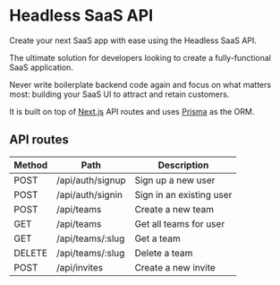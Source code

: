 # Headless SaaS API

Create your next SaaS app with ease using the Headless SaaS API.

The ultimate solution for developers looking to create a fully-functional SaaS application.

Never write boilerplate backend code again and focus on what matters most: building your SaaS UI to attract and retain customers.

It is built on top of [Next.js](https://nextjs.org/) API routes and uses [Prisma](https://www.prisma.io/) as the ORM.

## API routes

| Method | Path             | Description              |
| ------ | ---------------- | ------------------------ |
| POST   | /api/auth/signup | Sign up a new user       |
| POST   | /api/auth/signin | Sign in an existing user |
| POST   | /api/teams       | Create a new team        |
| GET    | /api/teams       | Get all teams for user   |
| GET    | /api/teams/:slug | Get a team               |
| DELETE | /api/teams/:slug | Delete a team            |
| POST   | /api/invites     | Create a new invite      |
